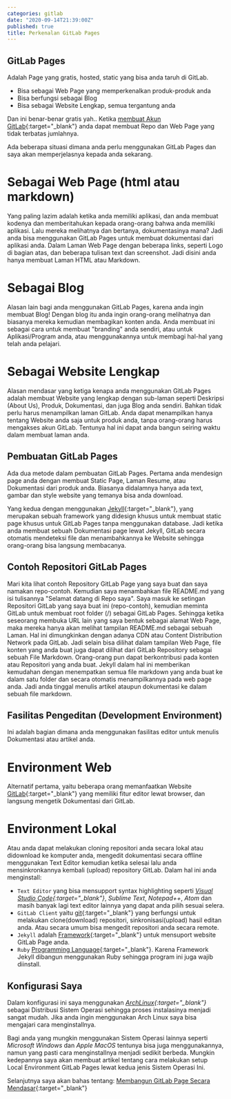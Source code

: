 ```yaml
---
categories: gitlab
date: "2020-09-14T21:39:00Z"
published: true
title: Perkenalan GitLab Pages
---
```


## GitLab Pages

Adalah Page yang gratis, hosted, static yang bisa anda taruh di GitLab.
- Bisa sebagai Web Page yang memperkenalkan produk-produk anda
- Bisa berfungsi sebagai Blog
- Bisa sebagai Website Lengkap, semua tergantung anda

Dan ini benar-benar gratis yah..
Ketika [membuat Akun GitLab](https://gitlab.com/users/sign_up){:target="_blank"} anda dapat membuat Repo dan Web Page yang tidak terbatas jumlahnya.

Ada beberapa situasi dimana anda perlu menggunakan GitLab Pages dan saya akan memperjelasnya kepada anda sekarang.

# Sebagai Web Page (html atau markdown)
Yang paling lazim adalah ketika anda memiliki aplikasi, dan anda membuat kodenya dan memberitahukan kepada orang-orang bahwa anda memiliki aplikasi. Lalu mereka melihatnya dan bertanya, dokumentasinya mana? Jadi anda bisa menggunakan GitLab Pages untuk membuat dokumentasi dari aplikasi anda.
Dalam Laman Web Page dengan beberapa links, seperti Logo di bagian atas, dan beberapa tulisan text dan screenshot.
Jadi disini anda hanya membuat Laman HTML atau Markdown.

# Sebagai Blog
Alasan lain bagi anda menggunakan GitLab Pages, karena anda ingin membuat Blog! Dengan blog itu anda ingin orang-orang melihatnya dan biasanya mereka kemudian membagikan konten anda.
Anda membuat ini sebagai cara untuk membuat "branding" anda sendiri, atau untuk Aplikasi/Program anda, atau menggunakannya untuk membagi hal-hal yang telah anda pelajari.

# Sebagai Website Lengkap
Alasan mendasar yang ketiga kenapa anda menggunakan GitLab Pages adalah membuat Website yang lengkap dengan sub-laman seperti Deskripsi (About Us), Produk, Dokumentasi, dan juga Blog anda sendiri.
Bahkan tidak perlu harus menampilkan laman GitLab. Anda dapat menampilkan hanya tentang Website anda saja untuk produk anda, tanpa orang-orang harus mengakses akun GitLab. Tentunya hal ini dapat anda bangun seiring waktu dalam membuat laman anda.

## Pembuatan GitLab Pages
Ada dua metode dalam pembuatan GitLab Pages.
Pertama anda mendesign page anda dengan membuat Static Page, Laman Resume, atau Dokumentasi dari produk anda. Biasanya didalamnya hanya ada text, gambar dan style website yang temanya bisa anda download.

Yang kedua dengan menggunakan [Jekyll](https://jekyllrb.com "Website Jekyll"){:target="_blank"}, yang merupakan sebuah framework yang didesign khusus untuk membuat static page khusus untuk GitLab Pages tanpa menggunakan database. Jadi ketika anda membuat sebuah Dokumentasi page lewat Jekyll, GitLab secara otomatis mendeteksi file dan menambahkannya ke Website sehingga orang-orang bisa langsung membacanya.

## Contoh Repositori GitLab Pages
Mari kita lihat contoh Repository GitLab Page yang saya buat dan saya namakan repo-contoh. Kemudian saya menambahkan file README.md yang isi tulisannya "Selamat datang di Repo saya".
Saya masuk ke setingan Repositori GitLab yang saya buat ini (repo-contoh), kemudian meminta GitLab untuk membuat root folder (/) sebagai GitLab Pages. Sehingga ketika seseorang membuka URL lain yang saya bentuk sebagai alamat Web Page, maka mereka hanya akan melihat tampilan README.md sebagai sebuah Laman.
Hal ini dimungkinkan dengan adanya CDN atau Content Distribution Network pada GitLab. Jadi selain bisa dilihat dalam tampilan Web Page, file konten yang anda buat juga dapat dilihat dari GitLab Repository sebagai sebuah File Markdown. Orang-orang pun dapat berkontribusi pada konten atau Repositori yang anda buat.
Jekyll dalam hal ini memberikan kemudahan dengan menempatkan semua file markdown yang anda buat ke dalam satu folder dan secara otomatis menampilkannya pada web page anda. Jadi anda tinggal menulis artikel ataupun dokumentasi ke dalam sebuah file markdown.

## Fasilitas Pengeditan (Development Environment)
Ini adalah bagian dimana anda menggunakan fasilitas editor untuk menulis Dokumentasi atau artikel anda.

# Environment Web
Alternatif pertama, yaitu beberapa orang memanfaatkan Website [GitLab](https://GitLab.com){:target="_blank"} yang memiliki fitur editor lewat browser, dan langsung mengetik Dokumentasi dari GitLab.

# Environment Lokal
Atau anda dapat melakukan cloning repositori anda secara lokal atau didownload ke komputer anda, mengedit dokumentasi secara offline menggunakan Text Editor kemudian ketika selesai lalu anda mensinkronkannya kembali (upload) repository GitLab. Dalam hal ini anda menginstall:
- `Text Editor` yang bisa mensupport syntax highlighting seperti *[Visual Studio Code](https://code.visualstudio.com "VSCode Website"){:target="_blank"}*, *Sublime Text*, *Notepad++*, *Atom* dan masih banyak lagi text editor lainnya yang dapat anda pilih sesuai selera.
- `GitLab Client` yaitu [git](https://git-scm.com/downloads "Git Website"){:target="_blank"} yang berfungsi untuk melakukan clone(download) repositori, sinkronisasi(upload) hasil editan anda. Atau secara umum bisa mengedit repositori anda secara remote.
- `Jekyll` adalah [Framework](https://jekyllrb.com "Jekyll Framework"){:target="_blank"}  untuk mensuport website GitLab Page anda.
- `Ruby` [Programming Language](https://www.ruby-lang.org/en/ "Ruby Website"){:target="_blank"}. Karena Framework Jekyll dibangun menggunakan Ruby sehingga program ini juga wajib diinstall.

## Konfigurasi Saya
Dalam konfigurasi ini saya menggunakan *[ArchLinux](https://www.archlinux.org "ArchLinux Website"){:target="_blank"}* sebagai Distribusi Sistem Operasi sehingga proses instalasinya menjadi sangat mudah. Jika anda ingin menggunakan Arch Linux saya bisa mengajari cara menginstallnya.

Bagi anda yang mungkin menggunakan Sistem Operasi lainnya seperti *Microsoft Windows* dan *Apple MacOS* tentunya bisa juga menggunakannya, namun yang pasti cara menginstallnya menjadi sedikit berbeda. Mungkin kedepannya saya akan membuat artikel tentang cara melakukan setup Local Environment GitLab Pages lewat kedua jenis Sistem Operasi Ini.

Selanjutnya saya akan bahas tentang: [Membangun GitLab Page Secara Mendasar](# "Tutor 2 - Membangun GitLab Page Secara Mendasar"){:target="_blank"}